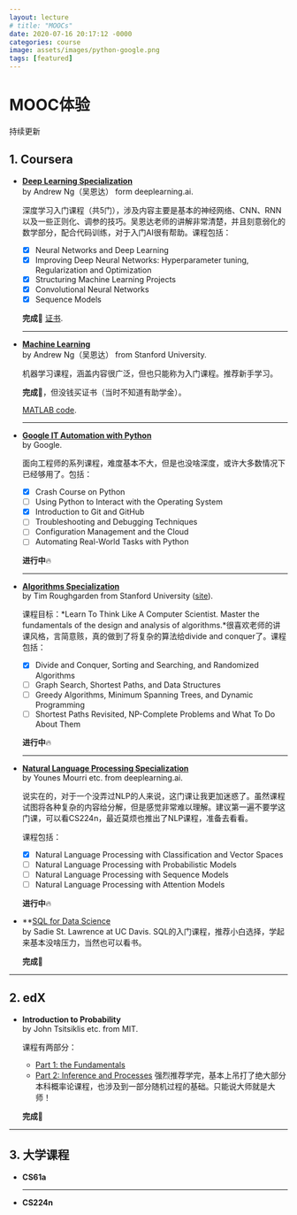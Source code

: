 ```yaml
---
layout: lecture
# title: "MOOCs"
date: 2020-07-16 20:17:12 -0000
categories: course
image: assets/images/python-google.png
tags: [featured]
---
```


# MOOC体验

<span class="a">持续更新</span>

## 1. Coursera
<!-- --- -->
- **[Deep Learning Specialization](https://www.coursera.org/specializations/deep-learning)**  
  by Andrew Ng（吴恩达） form deeplearning.ai.

  深度学习入门课程（共5门），涉及内容主要是基本的神经网络、CNN、RNN以及一些正则化、调参的技巧。吴恩达老师的讲解非常清楚，并且刻意弱化的数学部分，配合代码训练，对于入门AI很有帮助。课程包括：
  - [x] Neural Networks and Deep Learning
  - [x] Improving Deep Neural Networks: Hyperparameter tuning, Regularization and Optimization
  - [x] Structuring Machine Learning Projects
  - [x] Convolutional Neural Networks
  - [x] Sequence Models
  
  **完成**🎉 [证书](https://www.coursera.org/account/accomplishments/specialization/BTUZ35YLS8ZA).  
  
  ------

- **[Machine Learning](https://www.coursera.org/learn/machine-learning)**  
  by Andrew Ng（吴恩达） from Stanford University.

  机器学习课程，涵盖内容很广泛，但也只能称为入门课程。推荐新手学习。

  **完成**🎉，但没钱买证书（当时不知道有助学金）。
  
  [MATLAB code](https://github.com/dull-bird/machine-learning-coursera).
  
  ------

- **[Google IT Automation with Python](https://www.coursera.org/professional-certificates/google-it-automation)**  
  by Google.

  面向工程师的系列课程，难度基本不大，但是也没啥深度，或许大多数情况下已经够用了。包括：
  - [x] Crash Course on Python 
  - [ ] Using Python to Interact with the Operating System
  - [x] Introduction to Git and GitHub
  - [ ] Troubleshooting and Debugging Techniques
  - [ ] Configuration Management and the Cloud
  - [ ] Automating Real-World Tasks with Python
  
  **进行中**🔥

  ------

- **[Algorithms Specialization](https://www.coursera.org/specializations/algorithms)**  
  by Tim Roughgarden from Stanford University ([site](https://www.timroughgarden.org/)).

  课程目标：*Learn To Think Like A Computer Scientist. Master the fundamentals of the design and analysis of algorithms.*很喜欢老师的讲课风格，言简意赅，真的做到了将复杂的算法给divide and conquer了。课程包括：
  - [x] Divide and Conquer, Sorting and Searching, and Randomized Algorithms
  - [ ] Graph Search, Shortest Paths, and Data Structures
  - [ ] Greedy Algorithms, Minimum Spanning Trees, and Dynamic Programming
  - [ ] Shortest Paths Revisited, NP-Complete Problems and What To Do About Them
  
  **进行中**🔥

  ------

- **[Natural Language Processing Specialization](https://www.coursera.org/specializations/natural-language-processing)**  
  by Younes Mourri etc. from deeplearning.ai.

  说实在的，对于一个没弄过NLP的人来说，这门课让我更加迷惑了。虽然课程试图将各种复杂的内容给分解，但是感觉非常难以理解。建议第一遍不要学这门课，可以看CS224n，最近莫烦也推出了NLP课程，准备去看看。
  
  课程包括：
  - [x] Natural Language Processing with Classification and Vector Spaces
  - [ ] Natural Language Processing with Probabilistic Models
  - [ ] Natural Language Processing with Sequence Models
  - [ ] Natural Language Processing with Attention Models  

  **进行中**🔥


- **[SQL for Data Science](https://www.coursera.org/learn/sql-for-data-science)  
  by Sadie St. Lawrence at UC Davis.
SQL的入门课程，推荐小白选择，学起来基本没啥压力，当然也可以看书。

  **完成**🎉

------

## 2. edX
<!-- --- -->
- **Introduction to Probability**  
  by John Tsitsiklis etc. from MIT.
  
  课程有两部分：
  - [Part 1: the Fundamentals](https://courses.edx.org/courses/course-v1:MITx+6.041.1x+3T2017/course/)
  - [Part 2: Inference and Processes](https://courses.edx.org/courses/course-v1:MITx+6.041.2x+1T2018/course/)
  强烈推荐学完，基本上吊打了绝大部分本科概率论课程，也涉及到一部分随机过程的基础。只能说大师就是大师！
  
  **完成**🎉

------

## 3. 大学课程

- **CS61a**

  ------

- **CS224n**
